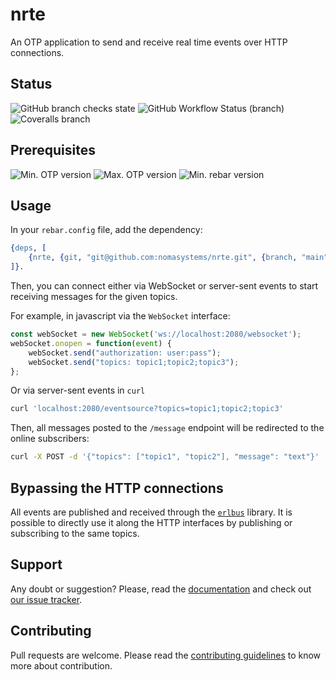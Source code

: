 # nrte

An OTP application to send and receive real time events over HTTP connections.

## Status

![GitHub branch checks state](https://img.shields.io/github/checks-status/nomasystems/nrte/main)
![GitHub Workflow Status (branch)](https://img.shields.io/github/workflow/status/nomasystems/nrte/ci/main)
![Coveralls branch](https://img.shields.io/coveralls/github/nomasystems/nrte/main)

## Prerequisites

![Min. OTP version](https://img.shields.io/badge/min._OTP-26-blue)
![Max. OTP version](https://img.shields.io/badge/max._OTP-26-blue)
![Min. rebar version](https://img.shields.io/badge/min._rebar-3.22.X-blue)

## Usage

In your `rebar.config` file, add the dependency:
```erl
{deps, [
    {nrte, {git, "git@github.com:nomasystems/nrte.git", {branch, "main"}}}
]}.
```

Then, you can connect either via WebSocket or server-sent events to start receiving messages for the given topics.

For example, in javascript via the `WebSocket` interface:
```js
const webSocket = new WebSocket('ws://localhost:2080/websocket');
webSocket.onopen = function(event) {
    webSocket.send("authorization: user:pass");
    webSocket.send("topics: topic1;topic2;topic3");
};
```

Or via server-sent events in `curl` 
```sh
curl 'localhost:2080/eventsource?topics=topic1;topic2;topic3'
```

Then, all messages posted to the `/message` endpoint will be redirected to the online subscribers:
```sh
curl -X POST -d '{"topics": ["topic1", "topic2"], "message": "text"}' 'localhost:2080/message'
```

## Bypassing the HTTP connections

All events are published and received through the [`erlbus`](https://github.com/cabol/erlbus) library. It is possible to directly use it along the HTTP interfaces by publishing or subscribing to the same topics.

## Support

Any doubt or suggestion? Please, read the [documentation](http://nomasystems.github.io/nrte) and check out [our issue tracker](https://github.com/nomasystems/nrte/issues).

## Contributing

Pull requests are welcome. Please read the [contributing guidelines](CONTRIBUTING.md) to know more about contribution.
